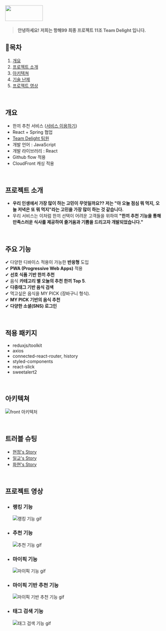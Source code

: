 # <img src="https://user-images.githubusercontent.com/81012135/131492583-89eee77c-8e75-4e1e-ae05-44dd8ea0286c.png"  width="120" height="50">
> __안녕하세요! 저희는 항해99 최종 프로젝트 11조 Team Delight 입니다.__

## 📌목차
  1. [개요](#개요)
  2. [프로젝트 소개](#프로젝트-소개)
  3. [아키텍쳐](#아키텍쳐)
  4. [기술 난제](#기술-난제)
  5. [프로젝트 영상](#프로젝트-영상)


<br>

## 개요
  - 한끼 추천 서비스 ([서비스 이용하기](https://www.delight99.co.kr/))
  - React + Spring 협업
  - [Team Delight 팀원](https://github.com/Team-Delight/Delight-Client/wiki/Team-Delight-%ED%8C%80%EC%9B%90%EC%9D%84-%EC%86%8C%EA%B0%9C%ED%95%A9%EB%8B%88%EB%8B%A4)
  - 개발 언어 : JavaScript
  - 개발 라이브러리 : React
  - Github flow 적용
  - CloudFront 캐싱 적용


<br>

## 프로젝트 소개
  - **우리 인생에서 가장 많이 하는 고민이 무엇일까요?? 저는 "아 오늘 점심 뭐 먹지, 오늘 저녁은 또 뭐 먹지"라는 고민을 가장 많이 하는 것 같습니다.**
  - 우리 서비스는 이처럼 한끼 선택이 어려운 고객들을 위하여 **"한끼 추천 기능을 통해 만족스러운 식사를 제공하여 즐거움과 기쁨을 드리고자 개발되었습니다."**


<br>


## 주요 기능
  ✔︎ 다양한 디바이스 적용이 가능한 **반응형** 도입    
  ✔︎ **PWA (Progressive Web Apps)** 적용    
  ✔︎ **선호 식품 기반 한끼 추천**   
  ✔︎ 음식 **카테고리 별 오늘의 추천 한끼 Top 5**.   
  ✔︎ **다중태그 기반 음식 검색**    
  ✔︎ 먹고싶은 음식을 MY PICK (장바구니 형식).     
  ✔︎ **MY PICK 기반의 음식 추천**      
  ✔︎ **다양한 소셜(SNS) 로그인**       


<br>

## 적용 패키지
  - reduxjs/toolkit
  - axios
  - connected-react-router, history
  - styled-components
  - react-slick
  - sweetalert2

<br>

## 아키텍쳐
  ![front 아키텍처](https://user-images.githubusercontent.com/81012135/131522398-6dea0411-e53f-403e-adff-1cf23f792fc9.png)

<br>

  
## 트러블 슈팅
  - [현정's Story](https://github.com/Team-Delight/Delight-Client/wiki/%ED%98%84%EC%A0%95's-Story)
  - [일교's Story](https://github.com/Team-Delight/Delight-Client/wiki/%EC%9D%BC%EA%B5%90's-Story)
  - [화현's Story](https://github.com/Team-Delight/Delight-Client/wiki/%ED%99%94%ED%98%84's-Story)

<br>

## 프로젝트 영상
  - ### 랭킹 기능 
    ![랭킹 기능 gif](https://user-images.githubusercontent.com/81012135/131537974-3496599b-9137-49e2-84d1-74876a178fdc.gif)

    
    
  - ### 추천 기능 
    ![추천 기능 gif](https://user-images.githubusercontent.com/81012135/131534309-87c98782-0d89-4eb0-95b8-31759d6fd4d6.gif)
    

  - ### 마이픽 기능
    ![마이픽 기능 gif](https://user-images.githubusercontent.com/81012135/131536657-b2366f4d-6c88-404a-9519-5eb359a2507c.gif)



  - ### 마이픽 기반 추천 기능
    ![마이픽 기반 추천 기능 gif](https://user-images.githubusercontent.com/81012135/131537075-ae1530cb-13c6-42ea-924b-c62e7bfe46ac.gif)

  
  - ### 태그 검색 기능
    ![태그 검색 기능 gif](https://user-images.githubusercontent.com/81012135/131538691-15dc4fd4-7c7b-47b3-aa8d-c0b72e9f961d.gif)

<br>
